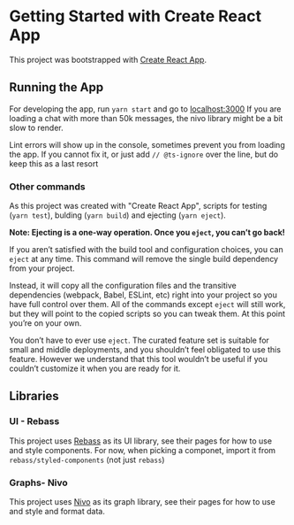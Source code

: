 # Getting Started with Create React App

This project was bootstrapped with [Create React App](https://github.com/facebook/create-react-app).

## Running the App

For developing the app, run `yarn start` and go to [localhost:3000](http://localhost:3000)
If you are loading a chat with more than 50k messages, the nivo library might be a bit slow to render.

Lint errors will show up in the console, sometimes prevent you from loading the app.
If you cannot fix it, or just add `// @ts-ignore` over the line, but do keep this as a last resort

### Other commands

As this project was created with "Create React App", scripts for testing (`yarn test`), bulding (`yarn build`)
and ejecting (`yarn eject`).

**Note: Ejecting is a one-way operation. Once you `eject`, you can’t go back!**

If you aren’t satisfied with the build tool and configuration choices, you can `eject` at any time. This command will remove the single build dependency from your project.

Instead, it will copy all the configuration files and the transitive dependencies (webpack, Babel, ESLint, etc) right into your project so you have full control over them. All of the commands except `eject` will still work, but they will point to the copied scripts so you can tweak them. At this point you’re on your own.

You don’t have to ever use `eject`. The curated feature set is suitable for small and middle deployments, and you shouldn’t feel obligated to use this feature. However we understand that this tool wouldn’t be useful if you couldn’t customize it when you are ready for it.

## Libraries

### UI - Rebass

This project uses [Rebass](https://rebassjs.org/getting-started) as its UI library, see their pages for how to use and style components.
For now, when picking a componet, import it from `rebass/styled-components` (not just `rebass`)

### Graphs- Nivo

This project uses [Nivo](https://nivo.rocks/components) as its graph library, see their pages for how to use and style and format data.
